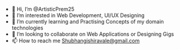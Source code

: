 - 👋 Hi, I’m @ArtisticPrem25
- 👀 I’m interested in Web Development, UI/UX Designing 
- 🌱 I’m currently learning and Practising Concepts of my domain technologies 
- 💞️ I’m looking to collaborate on Web Applications or Designing Gigs
- 📫 How to reach me Shubhangishiravale@gmail.com

<!---
ArtisticPrem25/ArtisticPrem25 is a ✨ special ✨ repository because its `README.md` (this file) appears on your GitHub profile.
You can click the Preview link to take a look at your changes.
--->
